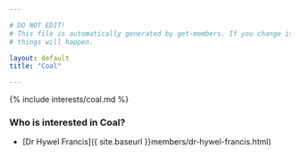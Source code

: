 ```yaml
---

# DO NOT EDIT!
# This file is automatically generated by get-members. If you change it, bad
# things will happen.

layout: default
title: "Coal"

---
```


{% include interests/coal.md %}

### Who is interested in Coal?


* [Dr Hywel Francis]({ site.baseurl }}members/dr-hywel-francis.html)
